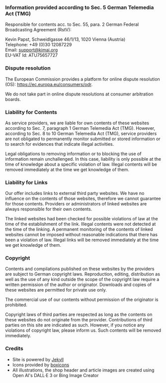 ### Information provided according to Sec. 5 German Telemedia Act (TMG)

Responsible for contents acc. to Sec. 55, para. 2 German Federal Broadcasting Agreement (RstV):

Kevin Papst, Schweidlgasse 46/1/13, 1020 Vienna (Austria)  
Telephone: +49 (0)30 12087229  
Email: <support@kimai.org>  
EU-VAT Id: ATU75657727

### Dispute resolution
The European Commission provides a platform for online dispute resolution (OS): <a href="https://ec.europa.eu/consumers/odr" target="_blank">https://ec.europa.eu/consumers/odr</a>.

We do not take part in online dispute resolutions at consumer arbitration boards.

### Liability for Contents 
As service providers, we are liable for own contents of these websites according to Sec. 7, paragraph 1 German Telemedia Act (TMG). However, according to Sec. 8 to 10 German Telemedia Act (TMG), service providers are not obligated to permanently monitor submitted or stored information or to search for evidences that indicate illegal activities.

Legal obligations to removing information or to blocking the use of information remain unchallenged. In this case, liability is only possible at the time of knowledge about a specific violation of law. Illegal contents will be removed immediately at the time we get knowledge of them. 

### Liability for Links 
Our offer includes links to external third party websites. We have no influence on the contents of those websites, therefore we cannot guarantee for those contents. Providers or administrators of linked websites are always responsible for their own contents.

The linked websites had been checked for possible violations of law at the time of the establishment of the link. Illegal contents were not detected at the time of the linking. A permanent monitoring of the contents of linked websites cannot be imposed without reasonable indications that there has been a violation of law. Illegal links will be removed immediately at the time we get knowledge of them. 

### Copyright
Contents and compilations published on these websites by the providers are subject to German copyright laws. Reproduction, editing, distribution as well as the use of any kind outside the scope of the copyright law require a written permission of the author or originator. Downloads and copies of these websites are permitted for private use only.

The commercial use of our contents without permission of the originator is prohibited.

Copyright laws of third parties are respected as long as the contents on these websites do not originate from the provider. Contributions of third parties on this site are indicated as such. However, if you notice any violations of copyright law, please inform us. Such contents will be removed immediately.

### Credits

- Site is powered by [Jekyll](http://jekyllrb.com/)
- Icons provided by [boxicons](https://boxicons.com/)
- All illustrations, the shop header and article images are created using Open AI's DALL·E 3 or Bing Image Creator
